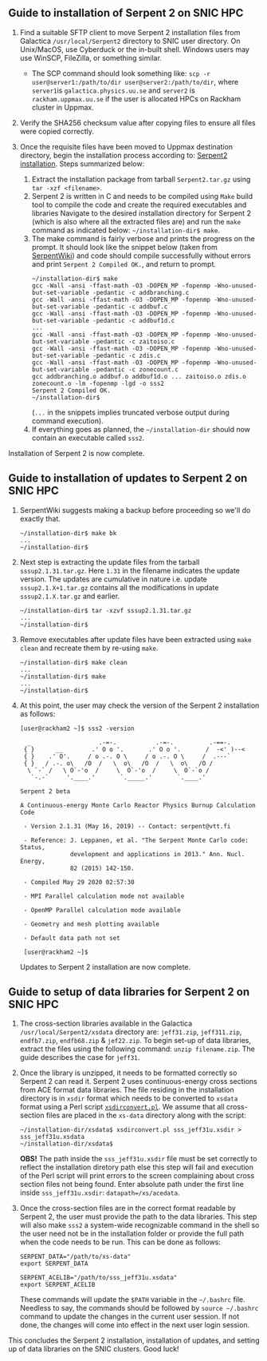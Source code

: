 ## Guide to installation of Serpent 2 on SNIC HPC

1. Find a suitable SFTP client to move Serpent 2 installation files from Galactica `/usr/local/Serpent2` directory to SNIC user directory. On Unix/MacOS, use Cyberduck or the in-built shell. Windows users may use WinSCP, FileZilla, or something similar.
    - The SCP command should look something like: `scp -r user@server1:/path/to/dir user@server2:/path/to/dir`, where `server1`is `galactica.physics.uu.se` and `server2` is `rackham.uppmax.uu.se` if the user is allocated HPCs on Rackham cluster in Uppmax.


2. Verify the SHA256 checksum value after copying files to ensure all files were copied correctly.
3. Once the requisite files have been moved to Uppmax destination directory, begin the installation process according to: [Serpent2 installation](http://serpent.vtt.fi/mediawiki/index.php/Installing_and_running_Serpent). Steps summarized below:
    1. Extract the installation package from tarball `Serpent2.tar.gz` using `tar -xzf <filename>`.
    2. Serpent 2 is written in C and needs to be compiled using `Make` build tool to compile the code and create the required executables and libraries
    Navigate to the desired installation directory for Serpent 2 (which is also where all the extracted files are) and run the `make` command as indicated below:
    `~/installation-dir$ make`.
    3. The make command is fairly verbose and prints the progress on the prompt. It should look like the snippet below (taken from [SerpentWiki](http://serpent.vtt.fi/mediawiki/index.php/Installing_and_running_Serpent)) and code should compile successfully without errors and print `Serpent 2 Compiled OK.`, and return to prompt.
          ```
          ~/installation-dir$ make
          gcc -Wall -ansi -ffast-math -O3 -DOPEN_MP -fopenmp -Wno-unused-but-set-variable -pedantic -c addbranching.c
          gcc -Wall -ansi -ffast-math -O3 -DOPEN_MP -fopenmp -Wno-unused-but-set-variable -pedantic -c addbuf.c
          gcc -Wall -ansi -ffast-math -O3 -DOPEN_MP -fopenmp -Wno-unused-but-set-variable -pedantic -c addbuf1d.c
          ...
          gcc -Wall -ansi -ffast-math -O3 -DOPEN_MP -fopenmp -Wno-unused-but-set-variable -pedantic -c zaitoiso.c
          gcc -Wall -ansi -ffast-math -O3 -DOPEN_MP -fopenmp -Wno-unused-but-set-variable -pedantic -c zdis.c
          gcc -Wall -ansi -ffast-math -O3 -DOPEN_MP -fopenmp -Wno-unused-but-set-variable -pedantic -c zonecount.c
          gcc addbranching.o addbuf.o addbuf1d.o ... zaitoiso.o zdis.o zonecount.o -lm -fopenmp -lgd -o sss2
          Serpent 2 Compiled OK.
          ~/installation-dir$
          ```
          (`...` in the snippets implies truncated verbose output during command execution).
     4. If everything goes as planned, the `~/installation-dir` should now contain an executable called `sss2`. 
        
  Installation of Serpent 2 is now complete.
  
  ## Guide to installation of updates to Serpent 2 on SNIC HPC
  1. SerpentWiki suggests making a backup before proceeding so we'll do exactly that.  
      ```
      ~/installation-dir$ make bk
      ...
      ~/installation-dir$
      ```
  2. Next step is extracting the update files from the tarball `sssup2.1.31.tar.gz`. Here `1.31` in the filename indicates the update version. The updates are cumulative in nature i.e. update `sssup2.1.X+1.tar.gz` contains all the modifications in update `sssup2.1.X.tar.gz` and earlier.
      ```
      ~/installation-dir$ tar -xzvf sssup2.1.31.tar.gz
      ...
      ~/installation-dir$
      ```
  3. Remove executables after update files have been extracted using `make clean` and recreate them by re-using `make`.
      ```
      ~/installation-dir$ make clean
      ...
      ~/installation-dir$ make
      ...
      ~/installation-dir$
      ```
    
   4. At this point, the user may check the version of the Serpent 2 installation as follows:
      ```
      [user@rackham2 ~]$ sss2 -version

        _                   .-=-.           .-=-.          .-==-.       
       { }      __        .' O o '.       .' O o '.       /  -<' )--<   
       { }    .' O'.     / o .-. O \     / o .-. O \     /  .---`       
       { }   / .-. o\   /O  /   \  o\   /O  /   \  o\   /O /            
        \ `-` /   \ O`-'o  /     \  O`-'o  /     \  O`-`o /             
         `-.-`     '.____.'       `._____.'       `.____.'              

      Serpent 2 beta

      A Continuous-energy Monte Carlo Reactor Physics Burnup Calculation Code

       - Version 2.1.31 (May 16, 2019) -- Contact: serpent@vtt.fi

       - Reference: J. Leppanen, et al. "The Serpent Monte Carlo code: Status,
                    development and applications in 2013." Ann. Nucl. Energy,
                    82 (2015) 142-150.

       - Compiled May 29 2020 02:57:30

       - MPI Parallel calculation mode not available

       - OpenMP Parallel calculation mode available

       - Geometry and mesh plotting available

       - Default data path not set
       
       [user@rackham2 ~]$
       ```
       
       Updates to Serpent 2 installation are now complete.

## Guide to setup of data libraries for Serpent 2 on SNIC HPC 
1. The cross-section libraries available in the Galactica `/usr/local/Serpent2/xsdata` directory are: `jeff31.zip`, `jeff311.zip`, `endfb7.zip`, `endfb68.zip` & `jef22.zip`. To begin set-up of data libraries, extract the files using the following command: `unzip filename.zip`. The guide describes the case for `jeff31`.  

2. Once the library is unzipped, it needs to be formatted correctly so Serpent 2 can read it. Serpent 2 uses continuous-energy cross sections from ACE format data libraries. The file residing in the installation directory is in `xsdir` format which needs to be converted to `xsdata` format using a Perl script [`xsdirconvert.pl`](http://montecarlo.vtt.fi/download/xsdirconvert.pl). We assume that all cross-section files are placed in the `xs-data` directory along with the script:
    ```
    ~/installation-dir/xsdata$ xsdirconvert.pl sss_jeff31u.xsdir > sss_jeff31u.xsdata
    ~/installation-dir/xsdata$
    ```
   __OBS!__ The path inside the `sss_jeff31u.xsdir` file must be set correctly to reflect the installation diretory path else this step will fail and execution of the Perl script will print errors to the screen complaining about cross section files not being found. Enter absolute path under the first line inside `sss_jeff31u.xsdir`: `datapath=/xs/acedata`.

3. Once the cross-section files are in the correct format readable by Serpent 2, the user must provide the path to the data libraries. This step will also make `sss2` a system-wide recognizable command in the shell so the user need not be in the installation folder or provide the full path when the code needs to be run. This can be done as follows:
    ```
    SERPENT_DATA="/path/to/xs-data"
    export SERPENT_DATA

    SERPENT_ACELIB="/path/to/sss_jeff31u.xsdata"
    export SERPENT_ACELIB
    ```
    These commands will update the `$PATH` variable in the `~/.bashrc` file. Needless to say, the commands should be followed by `source ~/.bashrc` command to update the changes in the current user session. If not done, the changes will come into effect in the next user login session.
    
This concludes the Serpent 2 installation, installation of updates, and setting up of data libraries on the SNIC clusters. Good luck!
   
